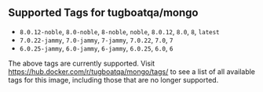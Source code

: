 ## Supported Tags for tugboatqa/mongo

* `8.0.12-noble`, `8.0-noble`, `8-noble`, `noble`, `8.0.12`, `8.0`, `8`, `latest`
* `7.0.22-jammy`, `7.0-jammy`, `7-jammy`, `7.0.22`, `7.0`, `7`
* `6.0.25-jammy`, `6.0-jammy`, `6-jammy`, `6.0.25`, `6.0`, `6`

The above tags are currently supported. Visit https://hub.docker.com/r/tugboatqa/mongo/tags/ to see a list of all available tags for this image, including those that are no longer supported.
